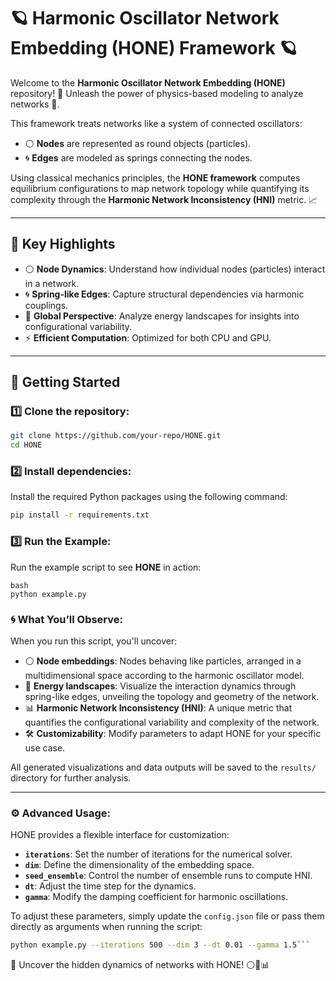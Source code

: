 # 🪐 **Harmonic Oscillator Network Embedding (HONE)** Framework 🪐

Welcome to the **Harmonic Oscillator Network Embedding (HONE)** repository! 🎉 Unleash the power of physics-based modeling to analyze networks 🌌. 

This framework treats networks like a system of connected oscillators:
- ⚪ **Nodes** are represented as round objects (particles).
- 🌀 **Edges** are modeled as springs connecting the nodes.

Using classical mechanics principles, the **HONE framework** computes equilibrium configurations to map network topology while quantifying its complexity through the **Harmonic Network Inconsistency (HNI)** metric. 📈

---

## 🌟 **Key Highlights**
- ⚪ **Node Dynamics**: Understand how individual nodes (particles) interact in a network.
- 🌀 **Spring-like Edges**: Capture structural dependencies via harmonic couplings.
- 🌌 **Global Perspective**: Analyze energy landscapes for insights into configurational variability.
- ⚡ **Efficient Computation**: Optimized for both CPU and GPU.

---

## 🚀 **Getting Started**
### 1️⃣ Clone the repository:
   ```bash
   git clone https://github.com/your-repo/HONE.git
   cd HONE
```
### 2️⃣ Install dependencies:
Install the required Python packages using the following command:

  ```bash
  pip install -r requirements.txt
```
### 3️⃣ Run the Example:
Run the example script to see **HONE** in action:
```
bash
python example.py
```
### 🌀 What You’ll Observe:

When you run this script, you'll uncover:

- ⚪ **Node embeddings**: Nodes behaving like particles, arranged in a multidimensional space according to the harmonic oscillator model.
- 🌊 **Energy landscapes**: Visualize the interaction dynamics through spring-like edges, unveiling the topology and geometry of the network.
- 📊 **Harmonic Network Inconsistency (HNI)**: A unique metric that quantifies the configurational variability and complexity of the network.
- 🛠️ **Customizability**: Modify parameters to adapt HONE for your specific use case.

All generated visualizations and data outputs will be saved to the `results/` directory for further analysis.

---

### ⚙️ Advanced Usage:

HONE provides a flexible interface for customization:

- **`iterations`**: Set the number of iterations for the numerical solver.
- **`dim`**: Define the dimensionality of the embedding space.
- **`seed_ensemble`**: Control the number of ensemble runs to compute HNI.
- **`dt`**: Adjust the time step for the dynamics.
- **`gamma`**: Modify the damping coefficient for harmonic oscillations.

To adjust these parameters, simply update the `config.json` file or pass them directly as arguments when running the script:

```bash
python example.py --iterations 500 --dim 3 --dt 0.01 --gamma 1.5```
```
🚀 Uncover the hidden dynamics of networks with HONE! ⚪🌊📊
